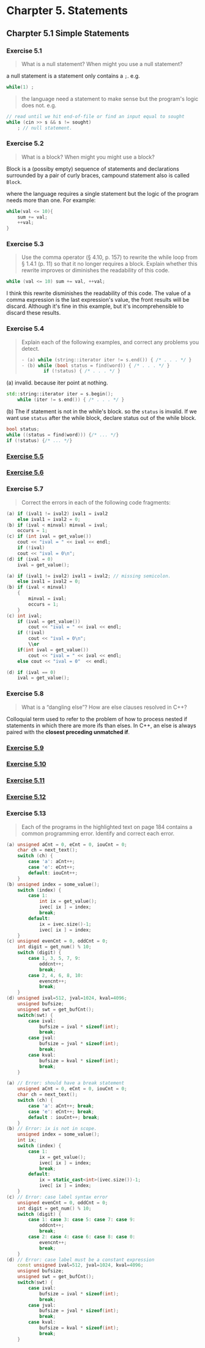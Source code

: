 # Charpter 5. Statements
## Charpter 5.1 Simple Statements
### Exercise 5.1

>What is a null statement? When might you use a null statement?

a null statement is a statement only contains a `;`.
e.g. 

```cpp
while(1) ;
```

>the language need a statement to make sense but the program's logic does not. 
e.g.

```cpp
// read until we hit end-of-file or find an input equal to sought
while (cin >> s && s != sought)
    ; // null statement.
```

### Exercise 5.2

>What is a block? When might you might use a block?

Block is a (possiby empty) sequence of statements and declarations surrounded by a pair of curly braces, campound statement also is called `Block`.

where the language requires a single statement but the logic of the program needs more than one. For example:

```cpp
while(val <= 10){
    sum += val;
    ++val;
}
```

### Exercise 5.3

>Use the comma operator (§ 4.10, p. 157) to rewrite the while loop from § 1.4.1 (p. 11)
so that it no longer requires a block.
Explain whether this rewrite improves or diminishes the readability of this code.


```cpp
while (val <= 10) sum += val, ++val;
```


I think this rewrite disminishes the readability of this code. The value of a comma expression is the last expression's value, the front results will be discard. Although it's fine in this example, but it's incomprehensible to discard these results.

### Exercise 5.4

>Explain each of the following examples, and correct any problems you detect.
> ```cpp
> - (a) while (string::iterator iter != s.end()) { /* . . . */ }
> - (b) while (bool status = find(word)) { /* . . . */ }
>         if (!status) { /* . . . */ }
> ```

(a) invalid. because iter point at nothing.

```cpp
std::string::iterator iter = s.begin();
    while (iter != s.end()) { /* . . . */ }
```

(b) The if statement is not in the while's block. so the `status` is invalid. If we want use `status` after the while block, declare status out of the while block.

```cpp
bool status;
while ((status = find(word))) {/* ... */}
if (!status) {/* ... */}
```

### [Exercise 5.5](ex5_5.cpp)

### [Exercise 5.6](ex5_6.cpp)

### Exercise 5.7

>Correct the errors in each of the following code fragments:

```cpp
(a) if (ival1 != ival2) ival1 = ival2
    else ival1 = ival2 = 0;
(b) if (ival < minval) minval = ival;
    occurs = 1;
(c) if (int ival = get_value())
    cout << "ival = " << ival << endl;
    if (!ival)
    cout << "ival = 0\n";
(d) if (ival = 0)
    ival = get_value();
```

```cpp
(a) if (ival1 != ival2) ival1 = ival2; // missing semicolon.
    else ival1 = ival2 = 0;
(b) if (ival < minval)
    {
        minval = ival;
        occurs = 1;
    }
(c) int ival;
    if (ival = get_value())
        cout << "ival = " << ival << endl;
    if (!ival)
        cout << "ival = 0\n";
        \\or
    if(int ival = get_value())
        cout << "ival = " << ival << endl;
    else cout << "ival = 0"  << endl;

(d) if (ival == 0)
    ival = get_value();
```

### Exercise 5.8

>What is a “dangling else”? How are else clauses resolved in C++?

Colloquial term used to refer to the problem of how to process nested if statements in which there are more ifs than elses. In C++, an else is always paired with the **closest preceding unmatched if**.

### [Exercise 5.9](ex5_9.cpp)

### [Exercise 5.10](ex5_10.cpp)

### [Exercise 5.11](ex5_11.cpp)

### [Exercise 5.12](ex5_12.cpp)

### Exercise 5.13

>Each of the programs in the highlighted text on page 184 contains a common programming error. Identify and correct each error.

```cpp
(a) unsigned aCnt = 0, eCnt = 0, iouCnt = 0;
    char ch = next_text();
    switch (ch) {
        case 'a': aCnt++;
        case 'e': eCnt++;
        default: iouCnt++;
    }
(b) unsigned index = some_value();
    switch (index) {
        case 1:
            int ix = get_value();
            ivec[ ix ] = index;
            break;
        default:
            ix = ivec.size()-1;
            ivec[ ix ] = index;
    }
(c) unsigned evenCnt = 0, oddCnt = 0;
    int digit = get_num() % 10;
    switch (digit) {
        case 1, 3, 5, 7, 9:
            oddcnt++;
            break;
        case 2, 4, 6, 8, 10:
            evencnt++;
            break;
    }
(d) unsigned ival=512, jval=1024, kval=4096;
    unsigned bufsize;
    unsigned swt = get_bufCnt();
    switch(swt) {
        case ival:
            bufsize = ival * sizeof(int);
            break;
        case jval:
            bufsize = jval * sizeof(int);
            break;
        case kval:
            bufsize = kval * sizeof(int);
            break;
    }
```

```cpp
(a) // Error: should have a break statement
    unsigned aCnt = 0, eCnt = 0, iouCnt = 0;
    char ch = next_text();
    switch (ch) {
        case 'a': aCnt++; break;
        case 'e': eCnt++; break;
        default : iouCnt++; break;
    }
(b) // Error: ix is not in scope.
    unsigned index = some_value();
    int ix;
    switch (index) {
        case 1:
            ix = get_value();
            ivec[ ix ] = index;
            break;
        default:
            ix = static_cast<int>(ivec.size())-1;
            ivec[ ix ] = index;
    }
(c) // Error: case label syntax error
    unsigned evenCnt = 0, oddCnt = 0;
    int digit = get_num() % 10;
    switch (digit) {
        case 1: case 3: case 5: case 7: case 9:
            oddcnt++;
            break;
        case 2: case 4: case 6: case 8: case 0:
            evencnt++;
            break;
    }
(d) // Error: case label must be a constant expression
    const unsigned ival=512, jval=1024, kval=4096;
    unsigned bufsize;
    unsigned swt = get_bufCnt();
    switch(swt) {
        case ival:
            bufsize = ival * sizeof(int);
            break;
        case jval:
            bufsize = jval * sizeof(int);
            break;
        case kval:
            bufsize = kval * sizeof(int);
            break;
    }
```
